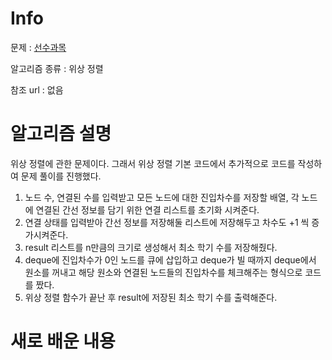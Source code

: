 # Info

문제 : [선수과목](https://www.acmicpc.net/problem/14567)

알고리즘 종류 : 위상 정렬

참조 url : 없음

# 알고리즘 설명

위상 정렬에 관한 문제이다. 그래서 위상 정렬 기본 코드에서 추가적으로 코드를 작성하여 문제 풀이를 진행했다.
1. 노드 수, 연결된 수를 입력받고 모든 노드에 대한 진입차수를 저장할 배열, 각 노드에 연결된 간선 정보를 담기 위한 연결 리스트를 초기화 시켜준다.
2. 연결 상태를 입력받아 간선 정보를 저장해둘 리스트에 저장해두고 차수도 +1 씩 증가시켜준다.
3. result 리스트를 n만큼의 크기로 생성해서 최소 학기 수를 저장해줬다.
4. deque에 진입차수가 0인 노드를 큐에 삽입하고 deque가 빌 때까지 deque에서 원소를 꺼내고 해당 원소와 연결된 노드들의 진입차수를 체크해주는 형식으로 코드를 짰다.
5. 위상 정렬 함수가 끝난 후 result에 저장된 최소 학기 수를 출력해준다.

# 새로 배운 내용
